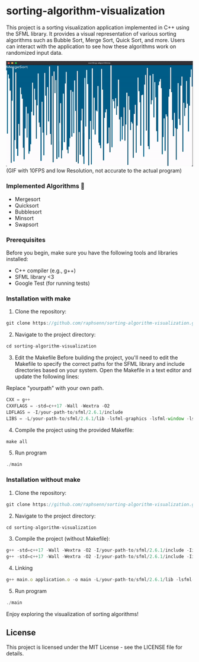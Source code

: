 # sorting-algorithm-visualization

This project is a sorting visualization application implemented in C++ using the SFML library. It provides a visual representation of various sorting algorithms such as Bubble Sort, Merge Sort, Quick Sort, and more. Users can interact with the application to see how these algorithms work on randomized input data.

<div align="center">
  <img src="./res/mergesort.gif" alt="gif">
</div>
(GIF with 10FPS and low Resolution, not accurate to the actual program)

### Implemented Algorithms 🧮
- Mergesort
- Quicksort
- Bubblesort
- Minsort
- Swapsort

### Prerequisites

Before you begin, make sure you have the following tools and libraries installed:

- C++ compiler (e.g., g++)
- SFML library <3
- Google Test (for running tests)

### Installation with make

1. Clone the repository:
```js
git clone https://github.com/raphsenn/sorting-algorithm-visualization.git
```

2. Navigate to the project directory:
```js
cd sorting-algorithm-visualization
```

3. Edit the Makefile
Before building the project, you'll need to edit the Makefile to specify the correct paths for the SFML library and include directories based on your system. Open the Makefile in a text editor and update the following lines:

Replace "yourpath" with your own path.

```js
CXX = g++
CXXFLAGS = -std=c++17 -Wall -Wextra -O2
LDFLAGS = -I/your-path-to/sfml/2.6.1/include
LIBS = -L/your-path-to/sfml/2.6.1/lib -lsfml-graphics -lsfml-window -lsfml-system
 ```

4. Compile the project using the provided Makefile:
```js
make all
```

5. Run program
```js
./main
```

### Installation without make

1. Clone the repository:
```js
git clone https://github.com/raphsenn/sorting-algorithm-visualization.git
```

2. Navigate to the project directory:
```js
cd sorting-algorithm-visualization
```

3. Compile the project (without Makefile):
```js
g++ -std=c++17 -Wall -Wextra -O2 -I/your-path-to/sfml/2.6.1/include -Iinclude -c src/application.cpp -o application.o
g++ -std=c++17 -Wall -Wextra -O2 -I/your-path-to/sfml/2.6.1/include -Iinclude -c src/main.cpp -o main.o
```

4. Linking
```js
g++ main.o application.o -o main -L/your-path-to/sfml/2.6.1/lib -lsfml-graphics -lsfml-window -lsfml-system
```

5. Run program
```js
./main
```

Enjoy exploring the visualization of sorting algorithms!

## License
This project is licensed under the MIT License - see the LICENSE file for details.
